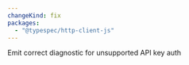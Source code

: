 ```yaml
---
changeKind: fix
packages:
  - "@typespec/http-client-js"
---
```


Emit correct diagnostic for unsupported API key auth